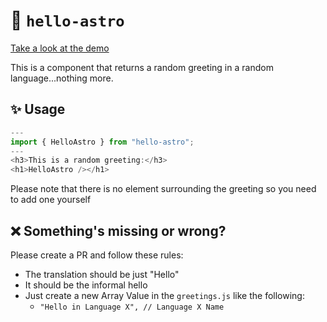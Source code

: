 # 👋 `hello-astro`
[Take a look at the demo](https://hello-astro.vercel.app/)

This is a component that returns a random greeting in a random language...nothing more.

## ✨ Usage
```js
---
import { HelloAstro } from "hello-astro";
---
<h3>This is a random greeting:</h3>
<h1>HelloAstro /></h1>

```
Please note that there is no element surrounding the greeting so you need to add one yourself
## ❌ Something's missing or wrong?
Please create a PR and follow these rules:
- The translation should be just "Hello"
- It should be the informal hello
- Just create a new Array Value in the `greetings.js` like the following:
    - `"Hello in Language X", // Language X Name`
